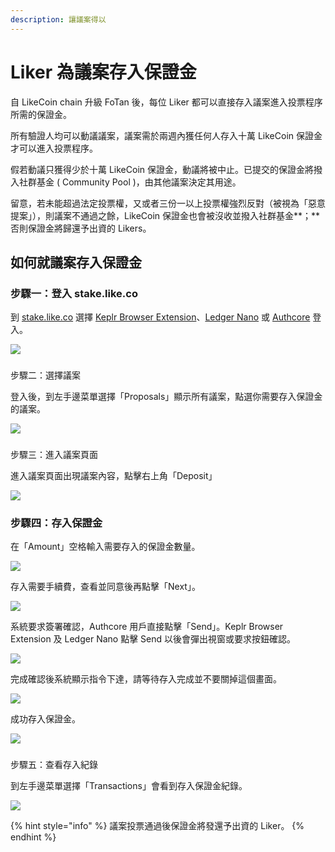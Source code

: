 ```yaml
---
description: 讓議案得以
---
```


# Liker 為議案存入保證金

自 LikeCoin chain 升級 FoTan 後，每位 Liker 都可以直接存入議案進入投票程序所需的保證金。

所有驗證人均可以動議議案，議案需於兩週內獲任何人存入十萬 LikeCoin 保證金才可以進入投票程序。

假若動議只獲得少於十萬 LikeCoin 保證金，動議將被中止。已提交的保證金將撥入社群基金 \( Community Pool \)，由其他議案決定其用途。

留意，若未能超過法定投票權，又或者三份一以上投票權強烈反對（被視為「惡意提案」），則議案不通過之餘，LikeCoin 保證金也會被沒收並撥入社群基金**；**否則保證金將歸還予出資的 Likers。



## 如何就議案存入保證金

### 步驟一：登入 stake.like.co

到 [stake.like.co](https://stake.like.co/) 選擇 [Keplr Browser Extension](../../user-guide/liker-id/register-with-keplr.md)、[Ledger Nano](../wallet/hardware-wallet.md) 或 [Authcore](../../user-guide/liker-id/register.md) 登入。

![](../../.gitbook/assets/direct-vote-01.png)

### 步驟二：選擇議案

登入後，到左手邊菜單選擇「Proposals」顯示所有議案，點選你需要存入保證金的議案。

![](../../.gitbook/assets/proposal-deposit-01.png)

### 步驟三：進入議案頁面

進入議案頁面出現議案內容，點擊右上角「Deposit」

![](../../.gitbook/assets/proposal-deposit-02.png)

### 步驟四：存入保證金

在「Amount」空格輸入需要存入的保證金數量。

![](../../.gitbook/assets/proposal-deposit-03.png)

存入需要手續費，查看並同意後再點擊「Next」。



![](../../.gitbook/assets/proposal-deposit-04.png)

系統要求簽署確認，Authcore 用戶直接點擊「Send」。Keplr Browser Extension 及 Ledger Nano 點擊 Send 以後會彈出視窗或要求按鈕確認。

![](../../.gitbook/assets/proposal-deposit-05.png)

完成確認後系統顯示指令下達，請等待存入完成並不要關掉這個畫面。

![](../../.gitbook/assets/proposal-deposit-06.png)

成功存入保證金。

![](../../.gitbook/assets/proposal-deposit-07.png)

### 步驟五：查看存入紀錄

到左手邊菜單選擇「Transactions」會看到存入保證金紀錄。

![](../../.gitbook/assets/proposal-deposit-08.png)

{% hint style="info" %}
議案投票通過後保證金將發還予出資的 Liker。
{% endhint %}


